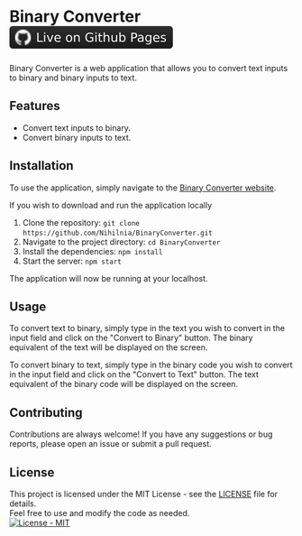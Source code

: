 # Binary Converter [![Live on Github Pages](https://raw.githubusercontent.com/Nihilnia/GithubBadges/d789604b7dce1b979d009e0751f7d4a26c07a2f9/liveOnGitHubPages.svg)](https://nihilnia.github.io/BinaryConverter)

Binary Converter is a web application that allows you to convert text inputs to binary and binary inputs to text.

## Features

- Convert text inputs to binary.
- Convert binary inputs to text.

## Installation

To use the application, simply navigate to the [Binary Converter website](https://nihilnia.github.io/BinaryConverter).

If you wish to download and run the application locally
1. Clone the repository: `git clone https://github.com/Nihilnia/BinaryConverter.git`
2. Navigate to the project directory: `cd BinaryConverter`
3. Install the dependencies: `npm install`
4. Start the server: `npm start`

The application will now be running at your localhost.

## Usage

To convert text to binary, simply type in the text you wish to convert in the input field and click on the "Convert to Binary" button. The binary equivalent of the text will be displayed on the screen.

To convert binary to text, simply type in the binary code you wish to convert in the input field and click on the "Convert to Text" button. The text equivalent of the binary code will be displayed on the screen.

## Contributing

Contributions are always welcome! If you have any suggestions or bug reports, please open an issue or submit a pull request.

## License

This project is licensed under the MIT License - see the [LICENSE](https://github.com/Nihilnia/BinaryConverter/blob/main/LICENSE.md) file for details.<br/>
Feel free to use and modify the code as needed.<br/>
[![License - MIT](https://img.shields.io/badge/License-MIT-8CB904)](https://choosealicense.com/licenses/mit/)
